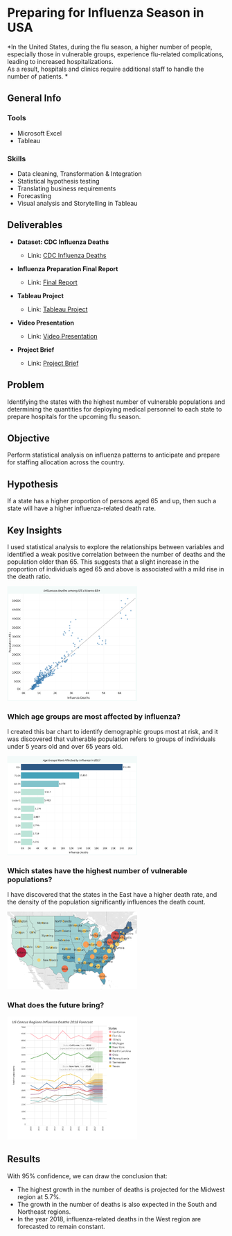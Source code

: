 # Preparing for Influenza Season in USA 
*In the United States, during the flu season, a higher number of people, especially those in vulnerable groups, experience flu-related complications, leading to increased hospitalizations.  
As a result, hospitals and clinics require additional staff to handle the number of patients.
*

## General Info

### Tools
- Microsoft Excel
- Tableau

### Skills
- Data cleaning, Transformation & Integration
- Statistical hypothesis testing
- Translating business requirements
- Forecasting
- Visual analysis and Storytelling in Tableau

## Deliverables

- **Dataset: CDC Influenza Deaths**  
  - Link: [CDC Influenza Deaths](https://coach-coursesus.s3.amazonaws.com/public/courses/da_program/CDC_Influenza_Deaths_edit)

- **Influenza Preparation Final Report**
  - Link: [Final Report](https://drive.google.com/file/d/1IamjG-4XgkKnWt4g9Pt2TvMwOmGznwvH/view?usp=share_link)

- **Tableau Project**
  - Link: [Tableau Project](https://public.tableau.com/app/profile/liliia.verbenko/viz/ProjectPreparingforInfluenzaSeasoninUSA/ProjectPreparingforInfluenzaSeasoninUSA?publish=yes)

- **Video Presentation**
  - Link: [Video Presentation](https://screenpal.com/watch/c0it0kVkZOy)

- **Project Brief**
  - Link: [Project Brief](https://drive.google.com/file/d/1uwZUbzygOUEJpoJmO1JTU_JYU4znL6JJ/view?usp=share_link)

## Problem

Identifying the states with the highest number of vulnerable populations and determining the quantities for deploying medical personnel to each state to prepare hospitals for the upcoming flu season.

## Objective

Perform statistical analysis on influenza patterns to anticipate and prepare for staffing allocation across the country.

## Hypothesis

If a state has a higher proportion of persons aged 65 and up, then such a state will have a higher influenza-related death rate.

## Key Insights

I used statistical analysis to explore the relationships between variables and identified a weak positive correlation between the number of deaths and the population older than 65. This suggests that a slight increase in the proportion of individuals aged 65 and above is associated with a mild rise in the death ratio.

<img src="https://github.com/LiliiaVerbenko/Influenza-Preparation/blob/main/image/Influenza%201.png" width="300">


### Which age groups are most affected by influenza?

I created this bar chart to identify demographic groups most at risk, and it was discovered that vulnerable population refers to groups of individuals under 5 years old and over 65 years old.

<img src="https://github.com/LiliiaVerbenko/Influenza-Preparation/blob/main/image/Influenza%202.png" width="300">

### Which states have the highest number of vulnerable populations?

I have discovered that the states in the East have a higher death rate, and the density of the population significantly influences the death count.

<img src="https://github.com/LiliiaVerbenko/Influenza-Preparation/blob/main/image/Influenza%203.png" width="300">

### What does the future bring?

<img src="https://github.com/LiliiaVerbenko/Influenza-Preparation/blob/main/image/Influenza%204.png" width="300">

## Results

With 95% confidence, we can draw the conclusion that:
- The highest growth in the number of deaths is projected for the Midwest region at 5.7%.
- The growth in the number of deaths is also expected in the South and Northeast regions.
- In the year 2018, influenza-related deaths in the West region are forecasted to remain constant.
